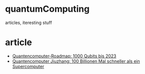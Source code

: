 # quantumComputing
articles, iteresting stuff

# article
* [Quantencomputer-Roadmap: 1000 Qubits bis 2023](https://heise.de/-4903263)
* [Quantencomputer Jiuzhang: 100 Billionen Mal schneller als ein Supercomputer](https://t3n.de/news/quantencomputer-jiuzhang-supercomputer-1343621/)
